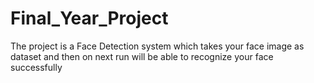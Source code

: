 # Final_Year_Project
The project is a Face Detection system which takes your face image as dataset and then on next run will be able to recognize your face successfully

